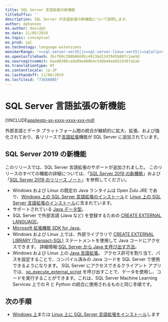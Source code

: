 ```yaml
---
title: SQL Server 言語拡張の新機能
titleSuffix: ''
description: SQL Server の言語拡張の新機能について説明します。
author: dphansen
ms.author: davidph
ms.date: 11/05/2019
ms.topic: conceptual
ms.prod: sql
ms.technology: language-extensions
monikerRange: '>=sql-server-ver15||>=sql-server-linux-ver15||=sqlallproducts-allversions'
ms.openlocfilehash: 3bcf60c390b06695c4913bd1347045b807c1ae9d
ms.sourcegitcommit: baa40306cada09e480b4c5ddb44ee8524307a2ab
ms.translationtype: HT
ms.contentlocale: ja-JP
ms.lasthandoff: 11/06/2019
ms.locfileid: "73658805"
---
```

# <a name="whats-new-in-sql-server-language-extensions"></a>SQL Server 言語拡張の新機能
[!INCLUDE[appliesto-ss-xxxx-xxxx-xxx-md](../includes/appliesto-ss-xxxx-xxxx-xxx-md.md)]

外部言語とデータ プラットフォーム間の統合が継続的に拡大、拡張、および強化されており、各リリースで[言語拡張](language-extensions-overview.md)機能が SQL Server に追加されています。 

## <a name="new-in-sql-server-2019"></a>SQL Server 2019 の新機能 

このリリースでは、SQL Server 言語拡張のサポートが追加されました。 このリリースのすべての機能の詳細については、「[SQL Server 2019 の新機能](../sql-server/what-s-new-in-sql-server-ver15.md)」および「[SQL Server 2019 のリリース ノート](../sql-server/sql-server-ver15-release-notes.md)」を参照してください。

- Windows および Linux の既定の Java ランタイムは Open Zulu JRE であり、[Windows 上の SQL Server 言語拡張のインストール](install/install-sql-server-language-extensions-on-windows.md)と [Linux 上の SQL Server 言語拡張のインストール](../linux/sql-server-linux-setup-language-extensions.md)に含まれています。
- サポートされている [Java データ型](how-to/java-to-sql-data-types.md)。
- SQL Server で外部言語 (Java など) を登録するための [CREATE EXTERNAL LANGUAGE](../t-sql/statements/create-external-language-transact-sql.md)。
- [Microsoft 拡張機能 SDK for Java](how-to/extensibility-sdk-java-sql-server.md)。
- Windows および Linux 上では、外部ライブラリで [CREATE EXTERNAL LIBRARY (Transact-SQL)](../t-sql/statements/create-external-library-transact-sql.md) ステートメントを使用して Java コードにアクセスできます。 詳細情報:[SQL Server から Java を呼び出す方法](how-to/call-java-from-sql.md)。
- Windows および Linux 上の [Java 言語拡張](language-extensions-overview.md)。 アクセス許可を割り当て、パスを設定することで、コンパイル済みの Java コードを SQL Server で使用できるようになります。 SQL Server にアクセスできるクライアント アプリでは、[sp_execute_external_script](https://docs.microsoft.com/sql/relational-databases/system-stored-procedures/sp-execute-external-script-transact-sql) を呼び出すことで、データを使用し、コードを実行することができます。これは、SQL Server Machine Learning Services 上での R と Python の統合に使用されるものと同じ手順です。

## <a name="next-steps"></a>次の手順

+ [Windows 上](install/install-sql-server-language-extensions-on-windows.md)または [Linux 上に SQL Server 言語拡張をインストール](../linux/sql-server-linux-setup-language-extensions.md)します
